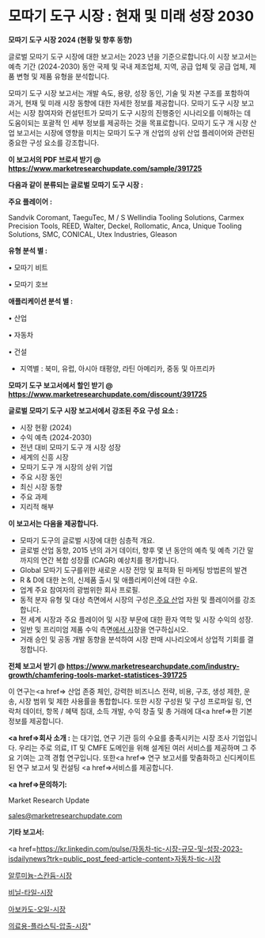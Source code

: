 # 모따기 도구 시장 : 현재 및 미래 성장 2030

<strong>모따기 도구 시장 2024 (현황 및 향후 동향)</strong>

글로벌 모따기 도구 시장에 대한 보고서는 2023 년을 기준으로합니다.이 시장 보고서는 예측 기간 (2024-2030) 동안 국제 및 국내 제조업체, 지역, 공급 업체 및 공급 업체, 제품 변형 및 제품 유형을 분석합니다.

모따기 도구 시장 보고서는 개발 속도, 용량, 성장 동인, 기술 및 자본 구조를 포함하여 과거, 현재 및 미래 시장 동향에 대한 자세한 정보를 제공합니다. 모따기 도구 시장 보고서는 시장 참여자와 컨설턴트가 모따기 도구 시장의 진행중인 시나리오를 이해하는 데 도움이되는 포괄적 인 세부 정보를 제공하는 것을 목표로합니다. 모따기 도구 개 시장 산업 보고서는 시장에 영향을 미치는 모따기 도구 개 산업의 상위 산업 플레이어와 관련된 중요한 구성 요소를 강조합니다.



<strong>이 보고서의 PDF 브로셔 받기 @ <a href=https://www.marketresearchupdate.com/sample/391725>https://www.marketresearchupdate.com/sample/391725</a></strong>



<strong>다음과 같이 분류되는 글로벌 모따기 도구 시장 :</strong>



<strong>주요 플레이어 :</strong>

Sandvik Coromant, TaeguTec, M / S Wellindia Tooling Solutions, Carmex Precision Tools, REED, Walter, Deckel, Rollomatic, Anca, Unique Tooling Solutions, SMC, CONICAL, Utex Industries, Gleason



<strong>유형 분석 별 :</strong>

• 모따기 비트

• 모따기 호브



<strong>애플리케이션 분석 별 :</strong>

• 산업

• 자동차

• 건설

<ul>
  <li>지역별 : 북미, 유럽, 아시아 태평양, 라틴 아메리카, 중동 및 아프리카</li>
</ul>


<strong>모따기 도구 보고서에서 할인 받기 @ <a href=https://www.marketresearchupdate.com/discount/391725>https://www.marketresearchupdate.com/discount/391725</a></strong>



<strong>글로벌 모따기 도구 시장 보고서에서 강조된 주요 구성 요소 :</strong>
<ul>
  <li>시장 현황 (2024)</li>
  <li>수익 예측 (2024-2030)</li>
  <li>전년 대비 모따기 도구 개 시장 성장</li>
  <li>세계의 신흥 시장</li>
  <li>모따기 도구 개 시장의 상위 기업</li>
  <li>주요 시장 동인</li>
  <li>최신 시장 동향</li>
  <li>주요 과제</li>
  <li>지리적 해부</li>
</ul>


<strong>이 보고서는 다음을 제공합니다.</strong>
<ul>
  <li>모따기 도구의 글로벌 시장에 대한 심층적 개요.</li>
  <li>글로벌 산업 동향, 2015 년의 과거 데이터, 향후 몇 년 동안의 예측 및 예측 기간 말까지의 연간 복합 성장률 (CAGR) 예상치를 평가합니다.</li>
  <li>Global 모따기 도구를위한 새로운 시장 전망 및 표적화 된 마케팅 방법론의 발견</li>
  <li>R &amp; D에 대한 논의, 신제품 출시 및 애플리케이션에 대한 수요.</li>
  <li>업계 주요 참여자의 광범위한 회사 프로필.</li>
  <li>동적 분자 유형 및 대상 측면에서 시장의 구성은<a href=> 주요 산</a>업 자원 및 플레이어를 강조합니다.</li>
  <li>전 세계 시장과 주요 플레이어 및 시장 부문에 대한 환자 역학 및 시장 수익의 성장.</li>
  <li>일반 및 프리미엄 제품 수익 측면<a href=>에서 시</a>장을 연구하십시오.</li>
  <li>거래 승인 및 공동 개발 동향을 분석하여 시장 판매 시나리오에서 상업적 기회를 결정합니다.</li>
</ul>



<strong>전체 보고서 받기 @ <a href=https://www.marketresearchupdate.com/industry-growth/chamfering-tools-market-statistices-391725>https://www.marketresearchupdate.com/industry-growth/chamfering-tools-market-statistices-391725</a></strong>

이 연구는<a href=> 산업 존중</a> 체인, 강력한 비즈니스 전략, 비용, 구조, 생성 제한, 운송, 시장 범위 및 제한 사용률을 통합합니다. 또한 시장 구성원 및 구성 프로파일 링, 연락처 데이터, 항목 / 혜택 침대, 소득 개발, 수익 창출 및 총 거래에 대<a href=>한 기본 </a>정보를 제공합니다.



<strong><a href=>회사 소</a>개 :</strong>
는 대기업, 연구 기관 등의 수요를 충족시키는 시장 조사 기업입니다. 우리는 주로 의료, IT 및 CMFE 도메인을 위해 설계된 여러 서비스를 제공하며 그 주요 기여는 고객 경험 연구입니다. 또한<a href=> 연구 보</a>고서를 맞춤화하고 신디케이트 된 연구 보고서 및 컨설팅 <a href=>서비스</a>를 제공합니다.



<strong><a href=>문의하기:</a></strong>

Market Research Update

sales@marketresearchupdate.com



<strong>기타 보고서:</strong>

<a href=https://kr.linkedin.com/pulse/자동차-tic-시장-규모-및-성장-2023-isdailynews?trk=public_post_feed-article-content>자동차-tic-시장</a>

<a href=https://www.linkedin.com/pulse/알루미늄-스칸듐-시장-진입-전략-및-위험-평가2029년-market-matrix-musings-analysis/>알루미늄-스칸듐-시장</a>

<a href=https://www.linkedin.com/pulse/비닐-타일-시장-규모-및-성장-2023-survey-savvy-insights-360-analysis-4fbcf/>비닐-타일-시장</a>

<a href=https://www.linkedin.com/pulse/아보카도-오일-시장-동향-및-성장-전망-isdailynews-ektgf/>아보카도-오일-시장</a>

<a href=https://www.linkedin.com/pulse/의료용-플라스틱-압출-시장-동향-및-성장-전망-consumer-connection-compendium-ana-wpy0f/>의료용-플라스틱-압출-시장</a>"

